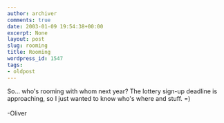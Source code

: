 ```yaml
---
author: archiver
comments: true
date: 2003-01-09 19:54:38+00:00
excerpt: None
layout: post
slug: rooming
title: Rooming
wordpress_id: 1547
tags:
- oldpost
---
```


So... who's rooming with whom next year? The lottery sign-up deadline is approaching, so I just wanted to know who's where and stuff. =)<br /><br />-Oliver